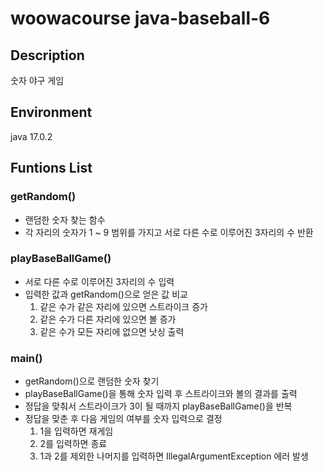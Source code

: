 # woowacourse java-baseball-6

## Description
숫자 야구 게임

## Environment
java 17.0.2

## Funtions List
### getRandom()
- 랜덤한 숫자 찾는 함수
- 각 자리의 숫자가 1 ~ 9 범위를 가지고 서로 다른 수로 이루어진 3자리의 수 반환

### playBaseBallGame()
- 서로 다른 수로 이루어진 3자리의 수 입력
- 입력한 값과 getRandom()으로 얻은 값 비교
	1. 같은 수가 같은 자리에 있으면 스트라이크 증가
	2. 같은 수가 다른 자리에 있으면 볼 증가
	3. 같은 수가 모든 자리에 없으면 낫싱 출력

### main()
- getRandom()으로 랜덤한 숫자 찾기
- playBaseBallGame()을 통해 숫자 입력 후 스트라이크와 볼의 결과를 출력
- 정답을 맞춰서 스트라이크가 3이 될 때까지 playBaseBallGame()을 반복
- 정답을 맞춘 후 다음 게임의 여부를 숫자 입력으로 결정
	1. 1을 입력하면 재게임
	2. 2를 입력하면 종료
	3. 1과 2를 제외한 나머지를 입력하면 IllegalArgumentException 에러 발생

